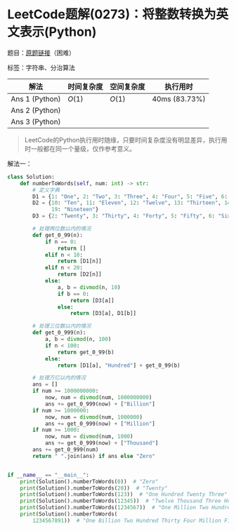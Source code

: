 # LeetCode题解(0273)：将整数转换为英文表示(Python)

题目：[原题链接](https://leetcode-cn.com/problems/integer-to-english-words/)（困难）

标签：字符串、分治算法

| 解法           | 时间复杂度 | 空间复杂度 | 执行用时      |
| -------------- | ---------- | ---------- | ------------- |
| Ans 1 (Python) | $O(1)$     | $O(1)$     | 40ms (83.73%) |
| Ans 2 (Python) |            |            |               |
| Ans 3 (Python) |            |            |               |

>  LeetCode的Python执行用时随缘，只要时间复杂度没有明显差异，执行用时一般都在同一个量级，仅作参考意义。

解法一：

```python
class Solution:
    def numberToWords(self, num: int) -> str:
        # 定义字典
        D1 = {1: "One", 2: "Two", 3: "Three", 4: "Four", 5: "Five", 6: "Six", 7: "Seven", 8: "Eight", 9: "Nine"}
        D2 = {10: "Ten", 11: "Eleven", 12: "Twelve", 13: "Thirteen", 14: "Fourteen", 15: "Fifteen", 16: "Sixteen", 17: "Seventeen", 18: "Eighteen",
              19: "Nineteen"}
        D3 = {2: "Twenty", 3: "Thirty", 4: "Forty", 5: "Fifty", 6: "Sixty", 7: "Seventy", 8: "Eighty", 9: "Ninety"}

        # 处理两位数以内的情况
        def get_0_99(n):
            if n == 0:
                return []
            elif n < 10:
                return [D1[n]]
            elif n < 20:
                return [D2[n]]
            else:
                a, b = divmod(n, 10)
                if b == 0:
                    return [D3[a]]
                else:
                    return [D3[a], D1[b]]

        # 处理三位数以内的情况
        def get_0_999(n):
            a, b = divmod(n, 100)
            if n < 100:
                return get_0_99(b)
            else:
                return [D1[a], "Hundred"] + get_0_99(b)

        # 处理万亿以内的情况
        ans = []
        if num >= 1000000000:
            now, num = divmod(num, 1000000000)
            ans += get_0_999(now) + ["Billion"]
        if num >= 1000000:
            now, num = divmod(num, 1000000)
            ans += get_0_999(now) + ["Million"]
        if num >= 1000:
            now, num = divmod(num, 1000)
            ans += get_0_999(now) + ["Thousand"]
        ans += get_0_999(num)
        return " ".join(ans) if ans else "Zero"


if __name__ == "__main__":
    print(Solution().numberToWords(0))  # "Zero"
    print(Solution().numberToWords(20))  # "Twenty"
    print(Solution().numberToWords(123))  # "One Hundred Twenty Three"
    print(Solution().numberToWords(12345))  # "Twelve Thousand Three Hundred Forty Five"
    print(Solution().numberToWords(1234567))  # "One Million Two Hundred Thirty Four Thousand Five Hundred Sixty Seven"
    print(Solution().numberToWords(
        1234567891))  # "One Billion Two Hundred Thirty Four Million Five Hundred Sixty Seven Thousand Eight Hundred Ninety One"
```